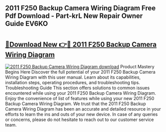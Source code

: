 ## 2011 F250 Backup Camera Wiring Diagram Free Pdf Download - Part-krL New Repair Owner Guide EV6KO

# <h2><a href="http://dfjd0o9.blite.top/?on=2011+F250+Backup+Camera+Wiring+Diagram">🔗Download New 👉🔴 2011 F250 Backup Camera Wiring Diagram</a></h2>

[![2011 F250 Backup Camera Wiring Diagram download](https://i.imgur.com/lujVjoI.png)](http://dfjd0o9.blite.top/?on=2011+F250+Backup+Camera+Wiring+Diagram)
Product Mastery Begins Here Discover the full potential of your 2011 F250 Backup Camera Wiring Diagram with this user manual. Learn about its capabilities, installation steps, operating procedures, and troubleshooting tips. Troubleshooting Guide This section offers solutions to common issues encountered while using your 2011 F250 Backup Camera Wiring Diagram. Enjoy the convenience of list of features while using your new 2011 F250 Backup Camera Wiring Diagram. We trust that the 2011 F250 Backup Camera Wiring Diagram has been an accurate and detailed resource in your efforts to learn the ins and outs of your new device. In case of any queries or concerns, please do not hesitate to reach out to our customer service team.
